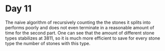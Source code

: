 # Day 11

The naive algorithm of recursively counting the the stones it splits into performs poorly and does not even terminate in a reasonable amount of time for the second part. One can see that the amount of different stone types stabilizes at 3811, so it is much more efficient to save for every stone type the number of stones with this type.
